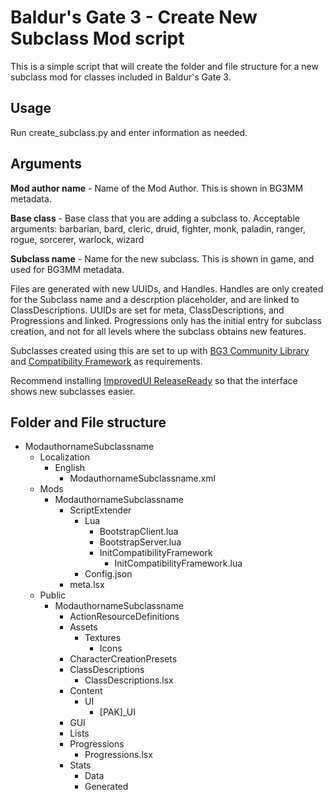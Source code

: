 # Baldur's Gate 3 - Create New Subclass Mod script  

This is a simple script that will create the folder and file structure for a new subclass mod for classes included in Baldur's Gate 3.

## Usage  

Run create_subclass.py and enter information as needed.

## Arguments  

**Mod author name** - Name of the Mod Author. This is shown in BG3MM metadata.
 
**Base class** - Base class that you are adding a subclass to.
Acceptable arguments: barbarian, bard, cleric, druid, fighter, monk, paladin, ranger, rogue, sorcerer, warlock, wizard

**Subclass name** - Name for the new subclass. This is shown in game, and used for BG3MM metadata.

Files are generated with new UUIDs, and Handles. Handles are only created for the Subclass name and a descrption placeholder, and are linked to ClassDescriptions. UUIDs are set for meta, ClassDescriptions, and Progressions and linked. Progressions only has the initial entry for subclass creation, and not for all levels where the subclass obtains new features.

Subclasses created using this are set to up with [BG3 Community Library](https://github.com/BG3-Community-Library-Team/BG3-Community-Library) and [Compatibility Framework](https://github.com/BG3-Community-Library-Team/BG3-Compatibility-Framework) as requirements.

Recommend installing [ImprovedUI ReleaseReady](https://www.nexusmods.com/baldursgate3/mods/366) so that the interface shows new subclasses easier.

## Folder and File structure
- ModauthornameSubclassname  
  - Localization  
    - English  
      - ModauthornameSubclassname.xml  
  - Mods  
    - ModauthornameSubclassname
      - ScriptExtender
        - Lua
          - BootstrapClient.lua
          - BootstrapServer.lua
          - InitCompatibilityFramework
            - InitCompatibilityFramework.lua 
        - Config.json
      - meta.lsx  
  - Public  
    - ModauthornameSubclassname  
      - ActionResourceDefinitions
      - Assets  
        - Textures  
          - Icons  
      - CharacterCreationPresets  
      - ClassDescriptions  
        - ClassDescriptions.lsx  
      - Content  
        - UI  
          - [PAK]_UI  
      - GUI  
      - Lists   
      - Progressions  
        - Progressions.lsx  
      - Stats
        - Data  
        - Generated  
